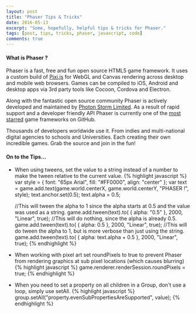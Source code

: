 ```yaml
---
layout: post
title: "Phaser Tips & Tricks"
date: 2016-05-13
excerpt: "Some, hopefully, helpful tips & tricks for Phaser."
tags: [post, tips, tricks, phaser, javascript, code]
comments: true
---
```


#### What is Phaser ?
 
 Phaser is a fast, free and fun open source HTML5 game framework. It uses a custom build of [Pixi.js](https://github.com/GoodBoyDigital/pixi.js/) for WebGL and Canvas rendering across desktop and mobile web browsers. Games can be compiled to iOS, Android and desktop apps via 3rd party tools like Cocoon, Cordova and Electron.
 
 Along with the fantastic open source community Phaser is actively developed and maintained by [Photon Storm Limited](http://www.photonstorm.com). As a result of rapid support and a developer friendly API Phaser is currently one of the [most starred](https://github.com/showcases/javascript-game-engines) game frameworks on GitHub.
 
 Thousands of developers worldwide use it. From indies and multi-national digital agencies to schools and Universities. Each creating their own incredible games. Grab the source and join in the fun!

#### On to the Tips...

-  When using tweens, set the value to a string instead of a number to make the tween relative to the current value.
{% highlight javascript %}
    var style = { font: "65px Arial", fill: "#FF0000", align: "center" };
    var text = game.add.text(game.world.centerX, game.world.centerY, "PHASER !", style);
    text.anchor.set(0.5);
    text.alpha = 0.5;

    //This will tween the alpha to 1 since the alpha starts at 0.5 and the value was used as a string.
    game.add.tween(text).to( { alpha: "0.5" }, 2000, "Linear", true);
    //This will do nothing, since the alpha is already 0.5.
    game.add.tween(text).to( { alpha: 0.5 }, 2000, "Linear", true);
    //This will do tween the alpha to 1, but is more verbose than just using the string.
    game.add.tween(text).to( { alpha: text.alpha + 0.5 }, 2000, "Linear", true);
{% endhighlight %}

- When working with pixel art set roundPixels to true to prevent Phaser from rendering graphics at sub pixel locations (which causes blurring)
{% highlight javascript %} 
    game.renderer.renderSession.roundPixels = true;
{% endhighlight %}

- When you need to set a property on all children in a Group, don't use a loop, simply use setAll.
{% highlight javascript %} 
    group.setAll("property.evenSubPropertiesAreSupported", value);
{% endhighlight %}
